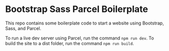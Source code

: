 # Bootstrap Sass Parcel Boilerplate

This repo contains some boilerplate code to start a website using Bootstrap, Sass, and Parcel.

To run a live dev server using Parcel, run the command `npm run dev`.
To build the site to a dist folder, run the command `npm run build`.